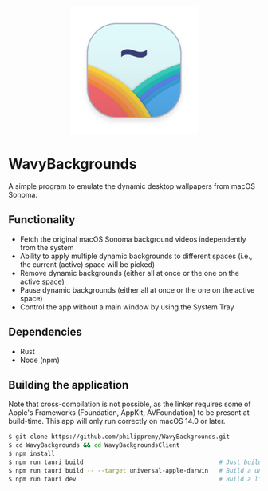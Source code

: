 <p align="center">
  <img src=".github/icon.png" alt="logo" width="256" alt="Das Logo der Software Kampfrichtereinsatzpläne" />
</p>

# WavyBackgrounds
A simple program to emulate the dynamic desktop wallpapers from macOS Sonoma.

## Functionality
- Fetch the original macOS Sonoma background videos independently from the system
- Ability to apply multiple dynamic backgrounds to different spaces (i.e., the current (active) space will be picked)
- Remove dynamic backgrounds (either all at once or the one on the active space)
- Pause dynamic backgrounds (either all at once or the one on the active space)
- Control the app without a main window by using the System Tray

## Dependencies
- Rust
- Node (npm)

## Building the application
Note that cross-compilation is not possible, as the linker requires some of Apple's Frameworks (Foundation, AppKit, AVFoundation) to be present at build-time.
This app will only run correctly on macOS 14.0 or later.
```bash
$ git clone https://github.com/philippremy/WavyBackgrounds.git
$ cd WavyBackgrounds && cd WavyBackgroundsClient
$ npm install
$ npm run tauri build                                      # Just build the current architecture
$ npm run tauri build -- --target universal-apple-darwin   # Build a universal binary (requires both Rust Chains to be installed!)
$ npm run tauri dev                                        # Build a live development build with Hot Reloading
```
